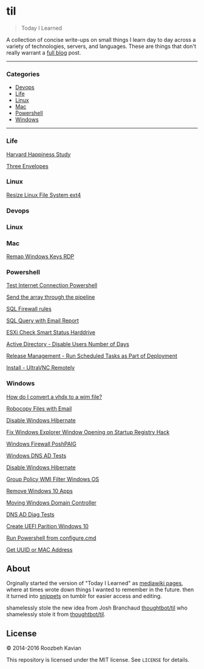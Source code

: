 # til

> Today I Learned

A collection of concise write-ups on small things I learn day to day across a
variety of technologies, servers, and languages. These are things that don't really
warrant a [full blog](https://roozbeh.io) post. 

---

### Categories

* [Devops](#devops)
* [Life](#life)
* [Linux](#linux)
* [Mac](#mac)
* [Powershell](#powershell)
* [Windows](#windows)

---
### Life
[Harvard Happiness Study](life/harvard-happiness-study.md)

[Three Envelopes](life/Prepare_3_Envelopes.md)
### Linux
[Resize Linux File System ext4](linux/resize_linux_filesystem.md)



### Devops
### Linux
### Mac
[Remap Windows Keys RDP](mac/autohotkey.md)

### Powershell
[Test Internet Connection Powershell](powershell/speedtest.md)

[Send the array through the pipeline](powershell/foreach.md)

[SQL Firewall rules](powershell/SQL_Firewall_Rules.md)

[SQL Query with Email Report](powershell/SQLQueryEmailReport.md)

[ESXi Check Smart Status Harddrive](powershell/esxi-HDsmartstatus-email.md)

[Active Directory - Disable Users Number of Days](powershell/AD_DisableUsers.md)

[Release Management - Run Scheduled Tasks as Part of Deployment](powershell/releasemanagement/ScheduledTasks)

[Install - UltraVNC Remotely](powershell/Install_UltraVNC_Remotley.md)


### Windows
[How do I convert a vhdx to a wim file?](windows/create_wim_image.md)

[Robocopy Files with Email](windows/robocopy_email_enabled.md)

[Disable Windows Hibernate](windows/hibernate-enable-disable.md)

[Fix Windows Explorer Window Opening on Startup Registry Hack](windows/fix_explorer_windows_startup.md)

[Windows Firewall PoshPAIG](windows/PoshPAIG_Allow_Firewall.md)

[Windows DNS AD Tests](windows/DNS_Server_Diag.md)

[Disable Windows Hibernate](windows/hibernate-enable-disable.md)

[Group Policy WMI Filter Windows OS](windows/wmi_filter_gp.md)

[Remove Windows 10 Apps](windows/win10_remove_apps.md)

[Moving Windows Domain Controller](windows/movingDC.md)

[DNS AD Diag Tests](windows/DNS_Server_Diag.md)

[Create UEFI Parition Windows 10](windows/winpe/create_uefi_partitions_windows_10_.md)

[Run Powershell from configure.cmd](windows/configure.cmd)

[Get UUID or MAC Address](windows/get_UUID_Macaddress.md)
## About

Orginally started the version of "Today I Learned" as [mediawiki pages](http://wiki.gqdev.com), where at times wrote down things I wanted to remember in the future. 
then it turned  into [snippets](http://snippets.roozbehk.com/) on tumblr for easier access and editing.

shamelessly stole the new idea from Josh Branchaud [thoughtbot/til](https://github.com/jbranchaud/til) who shamelessly stole it from [thoughtbot/til](https://github.com/thoughtbot/til).

## License

&copy; 2014-2016 Roozbeh Kavian

This repository is licensed under the MIT license. See `LICENSE` for
details.
